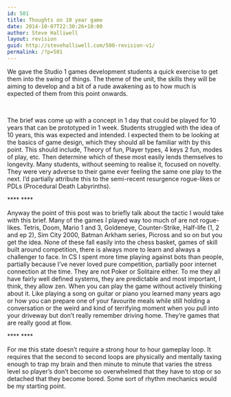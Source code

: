```yaml
---
id: 501
title: Thoughts on 10 year game
date: 2014-10-07T22:30:26+10:00
author: Steve Halliwell
layout: revision
guid: http://stevehalliwell.com/500-revision-v1/
permalink: /?p=501
---
```

We gave the Studio 1 games development students a quick exercise to get them into the swing of things. The theme of the unit, the skills they will be aiming to develop and a bit of a rude awakening as to how much is expected of them from this point onwards.

&nbsp;

The brief was come up with a concept in 1 day that could be played for 10 years that can be prototyped in 1 week. Students struggled with the idea of 10 years, this was expected and intended. I expected them to be looking at the basics of game design, which they should all be familiar with by this point. This should include, Theory of fun, Player types, 4 keys 2 fun, modes of play, etc. Then determine which of these most easily lends themselves to longevity. Many students, without seeming to realise it, focused on novelty. They were very adverse to their game ever feeling the same one play to the next. I’d partially attribute this to the semi-recent resurgence rogue-likes or PDLs (Procedural Death Labyrinths).

**** ****

Anyway the point of this post was to briefly talk about the tactic I would take with this brief. Many of the games I played way too much of are not rogue-likes. Tetris, Doom, Mario 1 and 3, Goldeneye, Counter-Strike, Half-life (1, 2 and ep 2), Sim City 2000, Batman Arkham series, Picross and so on but you get the idea. None of these fall easily into the chess basket, games of skill built around competition, there is always more to learn and always a challenger to face. In CS I spent more time playing against bots than people, partially because I’ve never loved pure competition, partially poor internet connection at the time. They are not Poker or Solitaire either. To me they all have fairly well defined systems, they are predictable and most important, I think, they allow zen. When you can play the game without actively thinking about it. Like playing a song on guitar or piano you learned many years ago or how you can prepare one of your favourite meals while still holding a conversation or the weird and kind of terrifying moment when you pull into your driveway but don’t really remember driving home. They’re games that are really good at flow.

**** ****

For me this state doesn’t require a strong hour to hour gameplay loop. It requires that the second to second loops are physically and mentally taxing enough to trap my brain and then minute to minute that varies the stress level so player’s don’t become so overwhelmed that they have to stop or so detached that they become bored. Some sort of rhythm mechanics would be my starting point.

&nbsp;
